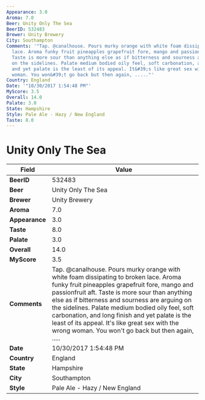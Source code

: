 ```yaml
---
Appearance: 3.0
Aroma: 7.0
Beer: Unity Only The Sea
BeerID: 532483
Brewer: Unity Brewery
City: Southampton
Comments: '"Tap. @canalhouse. Pours murky orange with white foam dissipating to broken
  lace. Aroma funky fruit pineapples grapefruit fore, mango and passionfruit aft.
  Taste is more sour than anything else as if bitterness and sourness are arguing
  on the sidelines. Palate medium bodied oily feel, soft carbonation, and long finish
  and yet palate is the least of its appeal. It&#39;s like great sex with the wrong
  woman. You won&#39;t go back but then again, ....."'
Country: England
Date: '"10/30/2017 1:54:48 PM"'
MyScore: 3.5
Overall: 14.0
Palate: 3.0
State: Hampshire
Style: Pale Ale - Hazy / New England
Taste: 8.0
---
```


# Unity Only The Sea

| Field         | Value |
|---------------|-------|
| **BeerID** | 532483 |
| **Beer** | Unity Only The Sea |
| **Brewer** | Unity Brewery |
| **Aroma** | 7.0 |
| **Appearance** | 3.0 |
| **Taste** | 8.0 |
| **Palate** | 3.0 |
| **Overall** | 14.0 |
| **MyScore** | 3.5 |
| **Comments** | Tap. @canalhouse. Pours murky orange with white foam dissipating to broken lace. Aroma funky fruit pineapples grapefruit fore, mango and passionfruit aft. Taste is more sour than anything else as if bitterness and sourness are arguing on the sidelines. Palate medium bodied oily feel, soft carbonation, and long finish and yet palate is the least of its appeal. It&#39;s like great sex with the wrong woman. You won&#39;t go back but then again, ..... |
| **Date** | 10/30/2017 1:54:48 PM |
| **Country** | England |
| **State** | Hampshire |
| **City** | Southampton |
| **Style** | Pale Ale - Hazy / New England |
